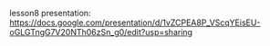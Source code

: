 lesson8
presentation: https://docs.google.com/presentation/d/1vZCPEA8P_VScqYEisEU-oGLGTngG7V20NTh06zSn_g0/edit?usp=sharing
